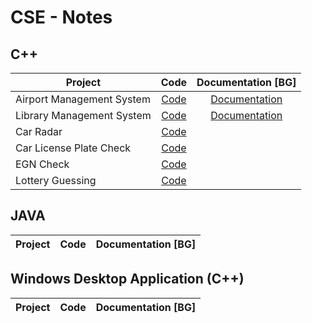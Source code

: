 # CSE - Notes
## C++ 

| Project                         | Code                     | Documentation [BG]  |
| ------------------------------- |:------------------------:| :------------------:|
| Airport Management System       | [Code](FINAL/FINAL/Source.cpp)      | [Documentation](Documentation.pdf)     |
| Library Management System       | [Code](Library.cpp)      | [Documentation](Semester_Project.pdf)     |
| Car Radar                       | [Code](Radar.cpp)        |                     |
| Car License Plate Check         | [Code](LicensePlate.cpp) |                     |
| EGN Check                       | [Code](EGN.cpp)          |                     |
| Lottery Guessing                | [Code](Lottery.cpp)      |                     |


## JAVA 

| Project                         | Code                     | Documentation [BG]  |
| ------------------------------- |:------------------------:| :------------------:|


## Windows Desktop Application (C++)

| Project                         | Code                     | Documentation [BG]  |
| ------------------------------- |:------------------------:| :------------------:|
